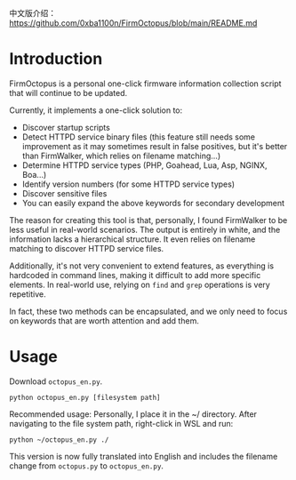 中文版介绍：https://github.com/0xba1100n/FirmOctopus/blob/main/README.md
# Introduction

FirmOctopus is a personal one-click firmware information collection script that will continue to be updated.

Currently, it implements a one-click solution to:

+ Discover startup scripts
+ Detect HTTPD service binary files (this feature still needs some improvement as it may sometimes result in false positives, but it's better than FirmWalker, which relies on filename matching...)
+ Determine HTTPD service types (PHP, Goahead, Lua, Asp, NGINX, Boa...)
+ Identify version numbers (for some HTTPD service types)
+ Discover sensitive files
+ You can easily expand the above keywords for secondary development

The reason for creating this tool is that, personally, I found FirmWalker to be less useful in real-world scenarios. The output is entirely in white, and the information lacks a hierarchical structure. It even relies on filename matching to discover HTTPD service files.

Additionally, it's not very convenient to extend features, as everything is hardcoded in command lines, making it difficult to add more specific elements. In real-world use, relying on `find` and `grep` operations is very repetitive.

In fact, these two methods can be encapsulated, and we only need to focus on keywords that are worth attention and add them.

# Usage

Download `octopus_en.py`.

```
python octopus_en.py [filesystem path]
```
Recommended usage: Personally, I place it in the ~/ directory. After navigating to the file system path, right-click in WSL and run:
```
python ~/octopus_en.py ./
```

This version is now fully translated into English and includes the filename change from `octopus.py` to `octopus_en.py`.
                                     
